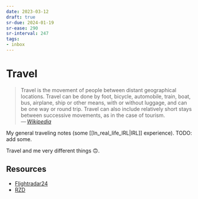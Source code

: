 ```yaml
---
date: 2023-03-12
draft: true
sr-due: 2024-01-19
sr-ease: 290
sr-interval: 247
tags:
- inbox
---
```


# Travel

> Travel is the movement of people between distant geographical locations.
> Travel can be done by foot, bicycle, automobile, train, boat, bus, airplane,
> ship or other means, with or without luggage, and can be one way or round
> trip. Travel can also include relatively short stays between successive
> movements, as in the case of tourism.\
> — <cite>[Wikipedia](https://en.wikipedia.org/wiki/Travel)</cite>

My general traveling notes (some [[In_real_life_IRL|IRL]] experience). TODO: add
some.

Travel and me very different things 🙃.

## Resources

- [Flightradar24](https://www.flightradar24.com/)
- [RZD](http://www.rzd.ru/)